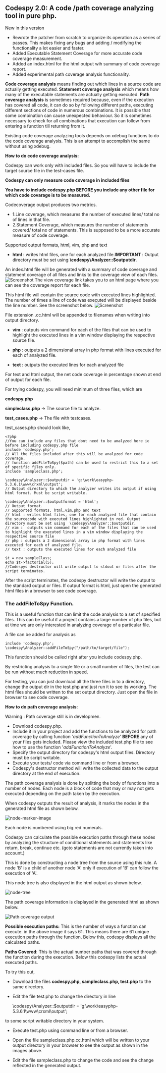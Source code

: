 ## Codespy 2.0: A code /path coverage analyzing tool in pure php. 

New in this version

* Rewrote the patcher from scratch to organize its operation as a series of passes. This makes fixing any bugs and adding / modifying the functionality a lot easier and faster.
* Added Executable Statement Coverage for more accurate code coverage measurement.
* Added an index.html for the html output wih summary of code coverage report.
* Added experimental path coverage analysis functionality.
                                   
**Code coverage analysis** means finding out which lines in a source code are actually getting executed. 
**Statement coverage analysis** which means how many of the executable statements are actually getting executed.
**Path coverage analysis** is sometimes required because, even if the execution has covered all code, it can do so by following different paths, executing different sections of code in numerous combinations. It is possible that some combination can cause unexpected behaviour. So it is sometimes necessary to check for all combinations that execution can follow from entering a function till returning from it.

Existing code coverage analyzing tools depends on xdebug functions to do the code coverage analysis. 
This is an attempt to accomplish the same without using xdebug.

**How to do code coverage analysis:**

Codespy can work only with included files. So you will have to include the target source file in the test-cases file. 

**Codespy can only measure code coverage in included files**

**You have to include codespy.php BEFORE you include any other file for which code covarage is to be measured.**


Codecoverage output produces two metrics.

* 1.Line coverage, which measures the number of executed lines/ total no of lines in that file.
* 2.Statement Coverage, which measures the number of statements covered/ total no of statements. This is supposed to be a more accurate measure of code coverage.


Supported output formats, html, vim, php and text

* **html** : writes html files, one for each analyzed file.**IMPORTANT** : Output directory must be set using  **\codespy\Analyzer::$outputdir**. 

An index.html file will be generated with a summary of code coverage and statement coverage of all files and links 
to the coverage view of each files.
![Screenshot](http://i42.tinypic.com/bhkbc1.jpg)
The view coverage link takes you to an html page where you can see the coverage report for each file.

This html file will contain the source code with executed lines highlighted. 
The number of times a line of code was executed will be displayed beside the line number. See the screenshot below.
![Screenshot](http://i44.tinypic.com/4k76lx.png)

File extension .cc.html will be appended to filenames when writing into output directory.


* **vim** :  outputs vim command for each of the files that can be used to highlight the executed lines in a vim window displaying the respective source file.

* **php** : outputs a 2 dimensional array in php format with lines executed for each of analyzed file.

* **text** : outputs the executed lines for each analyzed file


For text and html output, the net code coverage in percentage shown at end of output for each file.


For trying codespy, you will need minimum of three files, which are

**codespy.php** 

**simpleclass.php**  -> The source file to analyze.

**test_cases.php**   -> The file with testcases.

test_cases.php should look like,

    <?php
    //You can include any files that dont need to be analyzed here ie before including codespy.php file
    include 'codespy.php'; 
    // All the files included after this will be analyzed for code coverage.
    // function addFileToSpy($path) can be used to restrict this to a set of specific files only.
    include 'sampleclass.php';
    
    \codespy\Analyzer::$outputdir = 'g:\work\easyphp-5.3.6.1\www\crxml\output';
    // Output directory to which the analyzer writes its output if using html format. Must be script writable.
    
    \codespy\Analyzer::$outputformat = 'html';
    // Output format. 
    // Supported formats, html,vim,php and text
    // html : writes html files, one for each analyzed file that contain the sourcecode with executed lines highlighted in red. Output directory must be set using  \codespy\Analyzer::$outputdir.
    // vim :  outputs vim command for each of the files that can be used to highlight the executed lines in a vim window displaying the respective source file
    // php : outputs a 2 dimensional array in php format with lines executed for each of analyzed file.
    // text : outputs the executed lines for each analyzed file
    
    $t = new sampleClass;
    echo $t->factorial(5);
    //Codespys destructor will write output to stdout or files after the script terminates.


After the script terminates, the codespy destructor will write the output to the standard output or files. If output format is html, just open the generated html files in a browser to see code coverage.

### The addFileToSpy Function.
This is a useful function that can limit the code analysis to a set of specified files. This can be useful if a project contains a large number of php files, but at time we are only interested in analyzing coverage of a particular file. 

A file can be added for analysis as
	
	include 'codespy.php';
    \codespy\Analyzer::addFileToSpy("/path/to/target/file");

This function should be called right after you include codespy.php.

By restricting analysis to a single file or a small number of files, the test can be run without much reduction in speed.

For testing, you can just download all the three files in to a directory, change the output dir in the test.php  and just run it to see its working. The html files should be written to the set output directory. Just open the file in browser to see code coverage.


**How to do path coverage analysis:**

Warning : Path coverage still is in developmen.

* Download codespy.php.
* Include it in your project and add the functions to be analyzed for path coverage by calling function '_addFunctionToAnalyze_' **BEFORE** any of your files gets included. Please view the included test.php file to see how to use the function '_addFunctionToAnalyze_'.  
* Specify the output directory for codespy's html output files. Directory must be script writable.
* Execute your tests/ code via command line or from a browser.
* Codespy's destructor method will write the collected data to the output directory at the end of execution.

The path coverage analysis is done by splitting the body of functions into a number of nodes. Each node is a block of code that may or may not gets executed depending on the path taken by the execution. 

When codespy outputs the result of analysis, it marks the nodes in the generated html file as shown below.

![node-marker-image](http://i40.tinypic.com/rbxvdx.png)

Each node is numbered using big red numerals. 

Codespy can calculate the possible execution paths through these nodes by analyzing the structure of conditional statements and statements like return, break, continue etc. (goto statements are not currently taken into account.)

This is done by constructing a node tree from the source using this rule. A node 'B' is a child of another node 'A' only if execution of 'B' can follow the execution of 'A'.

This node tree is also displayed in the html output as shown below. 

![node-tree](http://i40.tinypic.com/sq47de.png)

The path coverage information is displayed in the generated html as shown below. 

![Path coverage output](http://i44.tinypic.com/1ghkxd.png)

**Possible execution paths:**
This is the number of ways a function can execute. in the above image it says 61. This means there are 61 unique execution paths through the function. Below this, codespy displays all the calculated paths.

**Paths Covered:**
This is the actual number paths that was covered through the function during the execution. Below this codespy lists the actual executed paths.

To try this out, 

* Download the files **codespy.php, sampleclass.php, test.php** to the same directory.
* Edit the file test.php to change the directory in line
    
    \codespy\Analyzer::$outputdir = 'g:\work\easyphp-5.3.6.1\www\crxml\output';

to some script writable directory in your system.

* Execute test.php using command line or from a browser.
* Open the file sampleclass.php.cc.html which will be written to your output directory in your browser to see the output as shown in the images above.

* Edit the file sampleclass.php to change the code and see the change reflected in the generated output.





